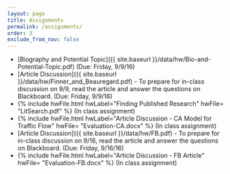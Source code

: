 ```yaml
---
layout: page
title: Assignments 
permalink: /assignments/
order: 3
exclude_from_nav: false
---
```


* [Biography and Potential Topic]({{ site.baseurl }}/data/hw/Bio-and-Potential-Topic.pdf) (Due: Friday, 9/9/16)
* [Article Discussion]({{ site.baseurl }}/data/hw/Finner_and_Beauregard.pdf) - To prepare for in-class discussion on 9/9, read the article and answer the questions on Blackboard. (Due: Friday, 9/9/16)
* {% include hwFile.html hwLabel="Finding Published Research" hwFile= "LitSearch.pdf" %} (In class assignment)
* {% include hwFile.html hwLabel="Article Discussion - CA Model for Traffic Flow" hwFile= "Evaluation-CA.docx" %} (In class assignment)
* [Article Discussion]({{ site.baseurl }}/data/hw/FB.pdf) - To prepare for in-class discussion on 9/16, read the article and answer the questions on Blackboard. (Due: Friday, 9/16/16)
* {% include hwFile.html hwLabel="Article Discussion - FB Article" hwFile= "Evaluation-FB.docx" %} (In class assignment)
  
